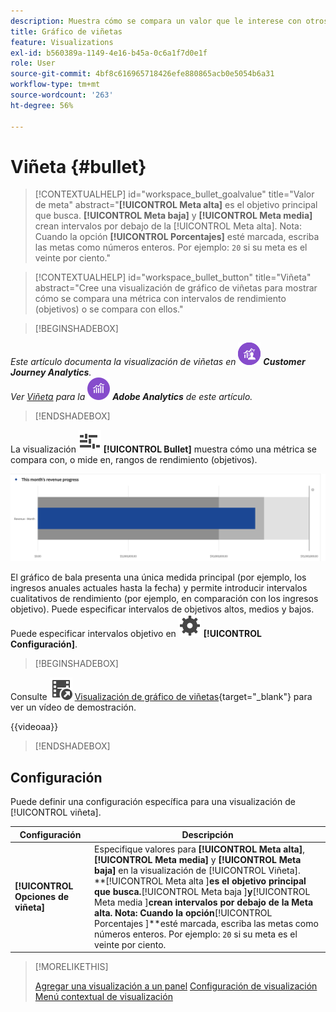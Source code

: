 ```yaml
---
description: Muestra cómo se compara un valor que le interese con otros rangos de rendimiento (objetivos).
title: Gráfico de viñetas
feature: Visualizations
exl-id: b560389a-1149-4e16-b45a-0c6a1f7d0e1f
role: User
source-git-commit: 4bf8c616965718426efe880865acb0e5054b6a31
workflow-type: tm+mt
source-wordcount: '263'
ht-degree: 56%

---
```


# Viñeta {#bullet}

<!-- markdownlint-disable MD034 -->

>[!CONTEXTUALHELP]
>id="workspace_bullet_goalvalue"
>title="Valor de meta"
>abstract="**[!UICONTROL Meta alta]** es el objetivo principal que busca. **[!UICONTROL Meta baja]** y **[!UICONTROL Meta media]** crean intervalos por debajo de la [!UICONTROL Meta alta]. Nota: Cuando la opción **[!UICONTROL Porcentajes]** esté marcada, escriba las metas como números enteros. Por ejemplo: `20` si su meta es el veinte por ciento."

<!-- markdownlint-enable MD034 -->

<!-- markdownlint-disable MD034 -->

>[!CONTEXTUALHELP]
>id="workspace_bullet_button"
>title="Viñeta"
>abstract="Cree una visualización de gráfico de viñetas para mostrar cómo se compara una métrica con intervalos de rendimiento (objetivos) o se compara con ellos."

<!-- markdownlint-enable MD034 -->

>[!BEGINSHADEBOX]

_Este artículo documenta la visualización de viñetas en_ ![CustomerJourneyAnalytics](/help/assets/icons/CustomerJourneyAnalytics.svg) _**Customer Journey Analytics**._<br/>_Ver [Viñeta](https://experienceleague.adobe.com/en/docs/analytics/analyze/analysis-workspace/visualizations/bullet-graph) para la_ ![versión de Adobe Analytics](/help/assets/icons/AdobeAnalytics.svg) _**Adobe Analytics** de este artículo._

>[!ENDSHADEBOX]

La visualización ![GraphBullet](/help/assets/icons/GraphBullet.svg) **[!UICONTROL Bullet]** muestra cómo una métrica se compara con, o mide en, rangos de rendimiento (objetivos).

![Visualización de gráfico de viñetas](assets/bullet.png)

El gráfico de bala presenta una única medida principal (por ejemplo, los ingresos anuales actuales hasta la fecha) y permite introducir intervalos cualitativos de rendimiento (por ejemplo, en comparación con los ingresos objetivo). Puede especificar intervalos de objetivos altos, medios y bajos. Puede especificar intervalos objetivo en ![Configuración](/help/assets/icons/Setting.svg) **[!UICONTROL Configuración]**.

>[!BEGINSHADEBOX]

Consulte ![VideoCheckedOut](/help/assets/icons/VideoCheckedOut.svg) [Visualización de gráfico de viñetas](https://video.tv.adobe.com/v/23989/?quality=12/?quality=12&learn=on){target="_blank"} para ver un vídeo de demostración.

{{videoaa}}

>[!ENDSHADEBOX]


## Configuración

Puede definir una configuración específica para una visualización de [!UICONTROL viñeta].

| Configuración | Descripción |
|---|---|
| **[!UICONTROL Opciones de viñeta]** | Especifique valores para **[!UICONTROL Meta alta]**, **[!UICONTROL Meta media]** y **[!UICONTROL Meta baja]** en la visualización de [!UICONTROL Viñeta]. <br/>**[!UICONTROL Meta alta ]**es el objetivo principal que busca.**[!UICONTROL  Meta baja ]**y**[!UICONTROL  Meta media ]**crean intervalos por debajo de la Meta alta. Nota: Cuando la opción**[!UICONTROL  Porcentajes ]**esté marcada, escriba las metas como números enteros. Por ejemplo: `20` si su meta es el veinte por ciento. |

>[!MORELIKETHIS]
>
>[Agregar una visualización a un panel](/help/analysis-workspace/visualizations/freeform-analysis-visualizations.md#add-visualizations-to-a-panel)
>[Configuración de visualización](/help/analysis-workspace/visualizations/freeform-analysis-visualizations.md#settings)
>[Menú contextual de visualización ](/help/analysis-workspace/visualizations/freeform-analysis-visualizations.md#context-menu)
>

